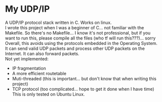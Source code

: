 # My UDP/IP
A UDP/IP protocol stack written in C. Works on linux.  
I wrote this project when I was a beginner of C... not familiar with the Makefile. So there's no Makefile... I know it's not professional, but if you want to run this, please compile all the files (who tf will run this???)... sorry  
Overall, this avoids using the protocols embedded in the Operating System. It can send valid UDP packets and process other UDP packets on the Internet. It can also forward packets.  
Not yet implemented:
- IP fragmentation
- A more efficient routetable
- Muti-threaded (this is important... but don't know that when writing this project)
- TCP protocol (too complicated... hope to get it done when I have time)
This is only tested on Ubuntu Linux.
